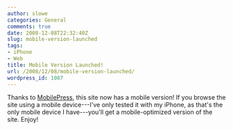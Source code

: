 ```yaml
---
author: slowe
categories: General
comments: true
date: 2008-12-08T22:32:40Z
slug: mobile-version-launched
tags:
- iPhone
- Web
title: Mobile Version Launched!
url: /2008/12/08/mobile-version-launched/
wordpress_id: 1087
---
```


Thanks to [MobilePress](http://mobilepress.co.za/), this site now has a mobile version! If you browse the site using a mobile device---I've only tested it with my iPhone, as that's the only mobile device I have---you'll get a mobile-optimized version of the site. Enjoy!
